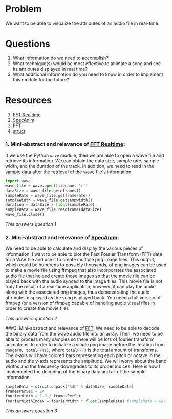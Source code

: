 # Problem
We want to be able to visualize the attributes of an audio file in real-time.

# Questions
1. What information do we need to accomplish?
2. What technique(s) would be most effective to animate a song and see its 
   attributes displayed in real time?
3. What additional information do you need to know in order to implement 
   this module for the future?

# Resources
1. [FFT Realtime]
2. [SpecAnim]
3. [FFT]
4. [struct] 

### 1. Mini-abstract and relevance of [FFT Realtime]:
If we use the Python ```wave``` module, then we are able to open a wave file and retrieve
its information. We can obtain the data size, sample rate, sample width, and the
duration of the track. In addition, we need to read in the sample data after the
retrieval of the wave file's information.

```python
import wave
wave_file = wave.open(filename, 'r')
dataSize = wave_file.getnframes()
sampleRate = wave_file.getframerate()
sampleWidth = wave_file.getsampwidth()
duration = dataSize / float(sampleRate)
sampleData = wave_file.readframe(dataSize)
wave_file.close()
```

*This answers question 1*

### 2. Mini-abstract and relevance of [SpecAnim]:
We need to be able to calculate and display the various pieces of information. I want to be 
able to plot the Fast Fourier Transform (FFT) data for a WAV file and use it to create multiple
png image files. This output, which could be hundreds to possibly thousands, of png images can 
be used to make a movie file using ffmpeg that also incorporates the associated audio file that
helped create those images so that the movie file can be played back with the audio synced to the 
image files. This movie file is not truly the result of a real-time application; however, it can 
play the audio along with the associated png images, thus demonstrating the audio attributes displayed 
as the song is played back. You need a full version of ffmpeg (or a version of ffmpeg capable of 
handling audio visual files in order to create the movie file).

*This answers question 2*

###3. Mini-abstract and relevance of [FFT]:
We need to be able to decode the binary data from the wave audio file into an array. Then,
we need to be able to process many samples so there will be lots of fourier transform animations.
In order to initialize a single png image before the iteration from ```range(0, totalFFTs)```,
where ```totalFFTs``` is the total amount of transforms. The x-axis will have colored bars representing
each pitch or octave in the audio and the y-axis represents the amplitude. We will worry about the band 
widths and the frequency downgrades to its proper indices. Here is how I implemented the decoding of the 
binary data and all of the sample information.

```python
sampleData = struct.unpack('%dh' % dataSize, sampleData)
framesPerSec = 24
fourierWidth = 1.0 / framesPerSec
fourierWidthIndex = fourierWidth * float(sampleRate) #sampleRate = wav_file.getframerate()
```

*This answers question 3*

[SpecAnim]: http://classicalconvert.com/2008/04/how-to-visualize-music-using-animated-spectrograms-with-open-source-everything/
[FFT Realtime]: http://www.swharden.com/blog/2013-05-09-realtime-fft-audio-visualization-with-python/
[FFT]: https://jakevdp.github.io/blog/2013/08/28/understanding-the-fft/
[struct]: https://docs.python.org/2/library/struct.html 
